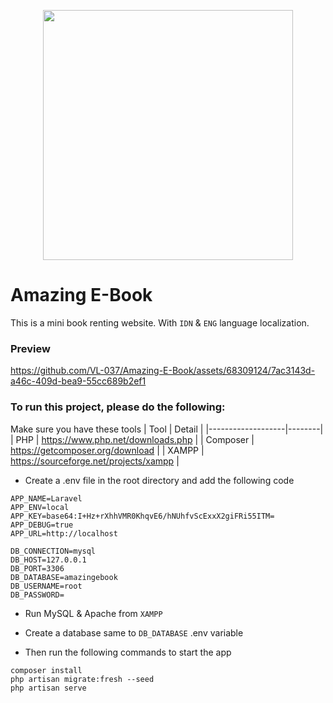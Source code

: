 <p align="center"><a href="https://laravel.com" target="_blank"><img src="https://raw.githubusercontent.com/laravel/art/master/logo-lockup/5%20SVG/2%20CMYK/1%20Full%20Color/laravel-logolockup-cmyk-red.svg" width="400"></a></p>

# Amazing E-Book

This is a mini book renting website. With `IDN` & `ENG` language localization.

### Preview

https://github.com/VL-037/Amazing-E-Book/assets/68309124/7ac3143d-a46c-409d-bea9-55cc689b2ef1

### To run this project, please do the following:

Make sure you have these tools
| Tool              | Detail |
|-------------------|--------|
| PHP               | https://www.php.net/downloads.php |
| Composer          | https://getcomposer.org/download |
| XAMPP             | https://sourceforge.net/projects/xampp |

- Create a .env file in the root directory and add the following code
```
APP_NAME=Laravel
APP_ENV=local
APP_KEY=base64:I+Hz+rXhhVMR0KhqvE6/hNUhfvScExxX2giFRi55ITM=
APP_DEBUG=true
APP_URL=http://localhost

DB_CONNECTION=mysql
DB_HOST=127.0.0.1
DB_PORT=3306
DB_DATABASE=amazingebook
DB_USERNAME=root
DB_PASSWORD=
```

- Run MySQL & Apache from `XAMPP`

- Create a database same to `DB_DATABASE` .env variable

- Then run the following commands to start the app
```
composer install
php artisan migrate:fresh --seed
php artisan serve
```

